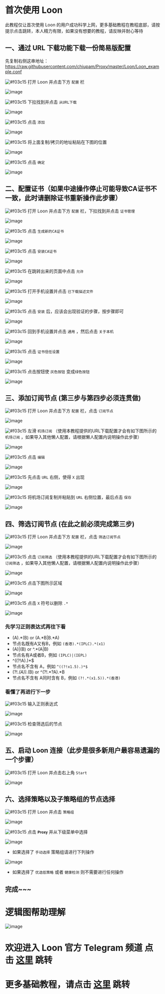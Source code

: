 # 首次使用 Loon

此教程仅让首次使用 Loon 的用户成功科学上网，更多基础教程在教程底部，请按提示点击跳转，本人精力有限，如果没有想要的教程，请反映并耐心等待

## 一、通过 URL 下载功能下载一份简易版配置

先复制右侧这串地址：https://raw.githubusercontent.com/chiupam/Proxy/master/Loon/Loon_example.conf

![#f03c15](https://placehold.it/15/f03c15/000000?text=+) 打开 Loon 并点击下方 `配置` 栏

![image](https://raw.githubusercontent.com/chiupam/tutorial-image/master/Loon/peizhi.png)

![#f03c15](https://placehold.it/15/f03c15/000000?text=+) 下拉找到并点击 `从URL下载`

![image](https://raw.githubusercontent.com/chiupam/tutorial-image/master/Loon/URL.png)

![#f03c15](https://placehold.it/15/f03c15/000000?text=+) 点击 `添加`

![image](https://raw.githubusercontent.com/chiupam/tutorial-image/master/Loon/URL_1.png)

![#f03c15](https://placehold.it/15/f03c15/000000?text=+) 将上面复制/拷贝的地址粘贴在下图的位置

![image](https://raw.githubusercontent.com/chiupam/tutorial-image/master/Loon/URL_2.png)

![#f03c15](https://placehold.it/15/f03c15/000000?text=+) 点击 `确定`

![image](https://raw.githubusercontent.com/chiupam/tutorial-image/master/Loon/URL_3.png)

## 二、配置证书（如果中途操作停止可能导致CA证书不一致，此时请删除证书重新操作此步骤）

![#f03c15](https://placehold.it/15/f03c15/000000?text=+) 打开 Loon 并点击下方 `配置` 栏，下拉找到并点击 `证书管理`

![image](https://raw.githubusercontent.com/chiupam/tutorial-image/master/Loon/zhengshuguanli.png)

![#f03c15](https://placehold.it/15/f03c15/000000?text=+) 点击 `生成新的CA证书`

![image](https://raw.githubusercontent.com/chiupam/tutorial-image/master/Loon/mitm_1.jpg)

![#f03c15](https://placehold.it/15/f03c15/000000?text=+) 点击 `安装CA证书`

![image](https://raw.githubusercontent.com/chiupam/tutorial-image/master/Loon/mitm_2.jpg)

![#f03c15](https://placehold.it/15/f03c15/000000?text=+) 在跳转出来的页面中点击 `允许`

![image](https://raw.githubusercontent.com/chiupam/tutorial-image/master/Loon/mitm_3.jpg)

![#f03c15](https://placehold.it/15/f03c15/000000?text=+) 打开手机设置并点击 `已下载描述文件`

![image](https://raw.githubusercontent.com/chiupam/tutorial-image/master/Loon/mitm_4.jpg)

![#f03c15](https://placehold.it/15/f03c15/000000?text=+) 点击 `安装` 后，应该会出现验证的步骤，按步骤即可

![image](https://raw.githubusercontent.com/chiupam/tutorial-image/master/Loon/mitm_5.jpg)

![#f03c15](https://placehold.it/15/f03c15/000000?text=+) 回到手机设置并点击 `通用` ，然后点击 `关于本机`

![image](https://raw.githubusercontent.com/chiupam/tutorial-image/master/Loon/mitm_6.jpg)

![#f03c15](https://placehold.it/15/f03c15/000000?text=+) 点击 `证书信任设置`

![image](https://raw.githubusercontent.com/chiupam/tutorial-image/master/Loon/mitm_7.jpg)

![#f03c15](https://placehold.it/15/f03c15/000000?text=+) 点击按钮使 `灰色按钮` 变成`绿色按钮`

![image](https://raw.githubusercontent.com/chiupam/tutorial-image/master/Loon/mitm_8.jpg)

## 三、添加订阅节点 (第三步与第四步必须连贯做)

![#f03c15](https://placehold.it/15/f03c15/000000?text=+) 打开 Loon 并点击下方 `配置` 栏，点击 `订阅节点`

![image](https://raw.githubusercontent.com/chiupam/tutorial-image/master/Loon/Remote_Proxy.png)

![#f03c15](https://placehold.it/15/f03c15/000000?text=+) 左滑 `机场订阅` （使用本教程提供的URL下载配置才会有如下图所示的 `机场订阅` ，如果导入其他懒人配置，请根据懒人配置内说明操作此步骤）

![image](https://raw.githubusercontent.com/chiupam/tutorial-image/master/Loon/Remote_Proxy_2.png)

![#f03c15](https://placehold.it/15/f03c15/000000?text=+) 点击 `编辑`

![image](https://raw.githubusercontent.com/chiupam/tutorial-image/master/Loon/Remote_Proxy_3.jpg)

![#f03c15](https://placehold.it/15/f03c15/000000?text=+) 先点击  `URL` 右侧，使得 `X` 出现

![image](https://raw.githubusercontent.com/chiupam/tutorial-image/master/Loon/Remote_Proxy_4.jpg)

![#f03c15](https://placehold.it/15/f03c15/000000?text=+) 将机场订阅复制并粘贴到 `URL` 右侧位置，最后点击 `保存`

![image](https://raw.githubusercontent.com/chiupam/tutorial-image/master/Loon/Remote_Proxy_5.jpg)

## 四、筛选订阅节点 (在此之前必须完成第三步)

![#f03c15](https://placehold.it/15/f03c15/000000?text=+) 打开 Loon 并点击下方 `配置` 栏，点击 `筛选订阅节点`

![image](https://raw.githubusercontent.com/chiupam/tutorial-image/master/Loon/Remote_Filter.png)

![#f03c15](https://placehold.it/15/f03c15/000000?text=+) 点击 `订阅筛选` （使用本教程提供的URL下载配置才会有如下图所示的 `订阅筛选` ，如果导入其他懒人配置，请根据懒人配置内说明操作此步骤）

![image](https://raw.githubusercontent.com/chiupam/tutorial-image/master/Loon/Remote_Filter_1.jpg)

![#f03c15](https://placehold.it/15/f03c15/000000?text=+) 点击下图所示区域

![image](https://raw.githubusercontent.com/chiupam/tutorial-image/master/Loon/Remote_Filter_2.jpg)

![#f03c15](https://placehold.it/15/f03c15/000000?text=+) 点击 `X` 符号以删除 `.*` 

![image](https://raw.githubusercontent.com/chiupam/tutorial-image/master/Loon/Remote_Filter_3.jpg)

### 先学习正则表达式再往下看

- (A).*(B) or (A.*B|B.*A)
 - 节点名既有A又有B，例如 `(香港).*(IPLC).*(x1)`
- (A)|(B) or ^.*(A|B)
 - 节点名有A或者B，例如 `(IPLC)|(IEPL)`
- ^((?!A).)*$
 - 节点名不含有 A，例如 `^((?!x1.5).)*$`
- (?!.*(A)).*(B) or ^(?!.*?A).*B
 - 节点名不含有 A同时含有 B，例如 `(?!.*(x1.5)).*(香港)`

### 看懂了再进行下一步

![#f03c15](https://placehold.it/15/f03c15/000000?text=+) 输入正则表达式

![image](https://raw.githubusercontent.com/chiupam/tutorial-image/master/Loon/Remote_Filter_4.jpg)

![#f03c15](https://placehold.it/15/f03c15/000000?text=+) 检查筛选后的节点

![image](https://raw.githubusercontent.com/chiupam/tutorial-image/master/Loon/Remote_Filter_5.jpg)

## 五、启动 Loon 连接（此步是很多新用户最容易遗漏的一个步骤）

![#f03c15](https://placehold.it/15/f03c15/000000?text=+) 打开 Loon 并点击右上角 `Start`

![image](https://raw.githubusercontent.com/chiupam/tutorial-image/master/Loon/START.jpg)

## 六、选择策略以及子策略组的节点选择

![#f03c15](https://placehold.it/15/f03c15/000000?text=+) 打开 Loon 并点击 `策略组`

![image](https://raw.githubusercontent.com/chiupam/tutorial-image/master/Loon/Proxy_Group.jpg)

![#f03c15](https://placehold.it/15/f03c15/000000?text=+) 点击 `𝐏𝐫𝐨𝐱𝐲` 并从下级菜单中选择

![image](https://raw.githubusercontent.com/chiupam/tutorial-image/master/Loon/Proxy_Group_1.png)

- 如果选择了 `手动选择` 策略组请进行下列操作

![image](https://raw.githubusercontent.com/chiupam/tutorial-image/master/Loon/Proxy_Group_select.jpg)

- 如果选择了 `优选低策略` 或者 `健康检测` 则不需要进行任何操作

## 完成~~~

# 逻辑图帮助理解

![image](https://raw.githubusercontent.com/chiupam/tutorial-image/master/Loon/Frist_end.png)

# 欢迎进入 Loon 官方 Telegram 频道 点击 [这里](https://t.me/Loon0x00) 跳转

# 更多基础教程，请点击 [这里](https://github.com/chiupam/tutorial/blob/master/Loon/README.md) 跳转

